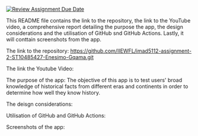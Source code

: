 [![Review Assignment Due Date](https://classroom.github.com/assets/deadline-readme-button-22041afd0340ce965d47ae6ef1cefeee28c7c493a6346c4f15d667ab976d596c.svg)](https://classroom.github.com/a/7izdxTfK)

This README file contains the link to the repository, the link to the YouTube video, a comprehensive report detailing the purpose the app, the design considerations and the utilisation of GitHub snd GitHub Actions. Lastly, it will conttain screenshots from the app. 

The link to the repository: 
https://github.com/IIEWFL/imad5112-assignment-2-ST10485427-Enesimo-Gqama.git 

The link the Youtube Video: 


The purpose of the app: 
The objective of this app is to test users' broad knowledge of historical facts from different eras and continents in order to determine how well they know history.  

The deisgn considerations: 

Utilisation of GitHub and GitHub Actions: 

Screenshots of the app: 
